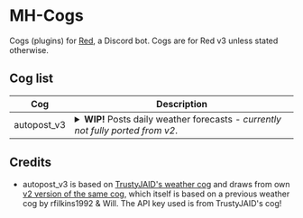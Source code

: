# MH-Cogs
Cogs (plugins) for [Red](https://github.com/Cog-Creators/Red-DiscordBot), a Discord bot. Cogs are for Red v3 unless stated otherwise.

## Cog list
| Cog                | Description                                                                                                                                                                                                                  |
|--------------------|------------------------------------------------------------------------------------------------------------------------------------------------------------------------------------------------------------------------------|
| autopost_v3         | <details><summary>**WIP!** Posts daily weather forecasts - *currently not fully ported from v2*.</summary>Uses data from OpenWeatherMap. Primary commands: `[p]autopost` and `[p]weathershort`.</details> |

## Credits
* autopost_v3 is based on [TrustyJAID's weather cog](https://github.com/TrustyJAID/Trusty-cogs) and draws from own [v2 version of the same cog](https://github.com/MHLoppy/Autopost-v2), which itself is based on a previous weather cog by rfilkins1992 & Will. The API key used is from TrustyJAID's cog!
